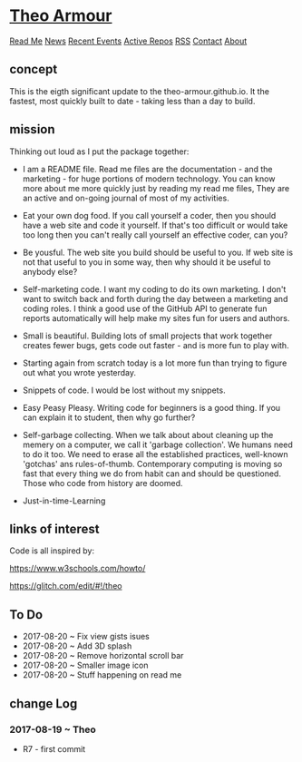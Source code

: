 <span style=display:none; >[You are now in a GitHub source code view - click this link to view Read Me file as a web page]( http://theo-armour.github.io/#README.md "View file as a web page." ) </span>


# [Theo Armour]( #README.md )


<div class=divMenuBar >

<a href = "#README.md">Read Me</a>
<a href = "#plugin/view-github-issues.html">News</a>
<a href = "#plugin/view-github-events.html">Recent Events</a>
<a href = "#plugin/view-github-repos.html">Active Repos</a>
<a href = "#plugin/view-rss.html">RSS</a>
<a href = "#pages2/contact.md">Contact</a>
<a href = "#pages2/about.md">About</a>

</div>


## concept

This is the eigth significant update to the theo-armour.github.io. It the fastest, most quickly built to date - taking less than a day to build.


## mission


Thinking out loud as I put the package together:

* I am a README file. Read me files are the documentation - and the marketing - for huge portions of modern technology. You can know more about me more quickly just by reading my read me files, They are an active and on-going journal of most of my activities.

* Eat your own dog food. If you call yourself a coder, then you should have a web site and code it yourself. If that's too difficult or would take too long then you can't really call yourself an effective coder, can you?

* Be yousful. The web site you build should be useful to you. If web site is not that useful to you in some way, then why should it be useful to anybody else?

* Self-marketing code. I want my coding to do its own marketing. I don't want to switch back and forth during the day between a marketing and coding roles. I think a good use of the GitHub API to generate fun reports automatically will help make my sites fun for users and authors.

* Small is beautiful. Building lots of small projects that work together creates fewer bugs, gets code out faster - and is more fun to play with.

* Starting again from scratch today is a lot more fun than trying to figure out what you wrote yesterday.

* Snippets of code. I would be lost without my snippets.

* Easy Peasy Pleasy. Writing code for beginners is a good thing. If you can explain it to student, then why go further?

* Self-garbage collecting. When we talk about about cleaning up the memery on a computer, we call it 'garbage collection'. We humans need to do it too. We need to erase all the established practices, well-known 'gotchas' ans rules-of-thumb. Contemporary computing is moving so fast that every thing we do from habit can and should be questioned. Those who code from history are doomed.

* Just-in-time-Learning


## links of interest

Code is all inspired by:

https://www.w3schools.com/howto/

https://glitch.com/edit/#!/theo


## To Do

* 2017-08-20 ~ Fix view gists isues
* 2017-08-20 ~ Add 3D splash
* 2017-08-20 ~ Remove horizontal scroll bar
* 2017-08-20 ~ Smaller image icon
* 2017-08-20 ~ Stuff happening on read me



## change Log

### 2017-08-19 ~ Theo

* R7 - first commit
